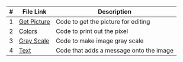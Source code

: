 
| # | File Link | Description |
| - | -------- | ----------- | 
| 1 | [Get Picture](https://github.com/ACHarrison32/4143-PLC/tree/main/Assignments/P03%20-%202nd/Code%20Files/GetPic) | Code to get the picture for editing |
| 2 | [Colors ]() | Code to print out the pixel  |
| 3 | [Gray Scale ]() | Code to make image gray scale |
| 4 | [Text ]() | Code that adds a message onto the image |
